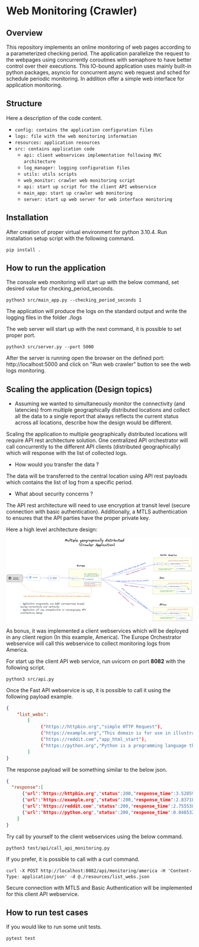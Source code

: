 # Web Monitoring (Crawler)

## Overview
This repository implements an online monitoring of web pages according to a parameterized checking period. 
The application parallelize the request to the webpages using concurrently coroutines with semaphore to have better control over their executions. 
This IO-bound application uses mainly built-in python packages, asyncio for concurrent async web request and sched for schedule periodic monitoring.
In addition offer a simple web interface for application monitoring.

## Structure

Here a description of the code content.

- `config: contains the application configuration files`
- `logs: file with the web monitoring information`
- `resources: application resources`
- `src: contains application code`
  - `api: client webservices implementation following MVC architecture`
  - `log_manager: logging configuration files`
  - `utils: utils scripts`
  - `web_monitor: crawler web monitoring script`
  - `api: start up script for the client API webservice `
  - `main_app: start up crawler web monitoring`
  - `server: start up web server for web interface monitoring`


## Installation

After creation of proper virtual environment for python 3.10.4.
Run installation setup script with the following command.

```console
pip install .
```

## How to run the application

The console web monitoring will start up with the below command, set desired value for checking_period_seconds. 
```console
python3 src/main_app.py --checking_period_seconds 1
```
The application will produce the logs on the standard output and write the logging files in the folder ./logs


The web server will start up with the next command, it is possible to set proper port. 

```console
python3 src/server.py --port 5000
```
After the server is running open the browser on the defined port: http://localhost:5000 and click on "Run web crawler" button to see the web logs monitoring.


## Scaling the application (Design topics)

- Assuming we wanted to simultaneously monitor the connectivity (and latencies) from 
multiple geographically distributed locations and collect all the data to a single 
report that always reflects the current status across all locations, describe how 
the design would be different. 

Scaling the application to multiple geographically distributed locations will require API rest architecture solution. 
One centralized API orchestrator will call concurrently to the different API clients (distributed geographically) which will response with the list of collected logs.

- How would you transfer the data ?

The data will be transferred to the central location using API rest payloads which contains the list of log from a specific period.

- What about security concerns ?

The API rest architecture will need to use encryption at transit level (secure connection with basic authentication). 
Additionally, a MTLS authentication to ensures that the API parties have the proper private key.


Here a high level architecture design:

![img.png](resources/crawler-architecture.png)

As bonus, it was implemented a client webservices which will be deployed in any client region (In this example, America).
The Europe Orchestrator webservice will call this webservice to collect monitoring logs from America.

For start up the client API web service, run uvicorn on port **8082** with the following script.

```console
python3 src/api.py 
```

Once the Fast API webservice is up, it is possible to call it using the following payload example.

```json
{
    "list_webs":
        [
             ("https://httpbin.org","simple HTTP Request"),
             ("https://example.org","This domain is for use in illustrative examples in documents."),
             ("https://reddit.com","app_html_start"),
             ("https://python.org","Python is a programming language that lets you work quickly")
        ]
}
```
The response payload will be something similar to the below json.

```json
{ 
  "response":[
      {'url':'https://httpbin.org","status":200,"response_time":3.528594970703125e-05,"content_verification":"CORRECT_CONTENT'},
      {'url':'https://example.org","status":200,"response_time":2.8371810913085938e-05,"content_verification":"CORRECT_CONTENT'},
      {'url':'https://reddit.com","status":200,"response_time":2.7555389404296875,"content_verification":"CORRECT_CONTENT'},
      {'url':'https://python.org","status":200,"response_time":0.048532962799072266,"content_verification":"CORRECT_CONTENT'}
    ]
}
```

Try call by yourself to the client webservices using the below command.

```console
python3 test/api/call_api_monitoring.py
```

If you prefer, it is possible to call with a curl command.

```console
curl -X POST http://localhost:8082/api/monitoring/america -H 'Content-Type: application/json' -d @./resources/list_webs.json
```

Secure connection with MTLS and Basic Authentication will be implemented for this client API webservice.

## How to run test cases

If you would like to run some unit tests.

```console
pytest test
```

